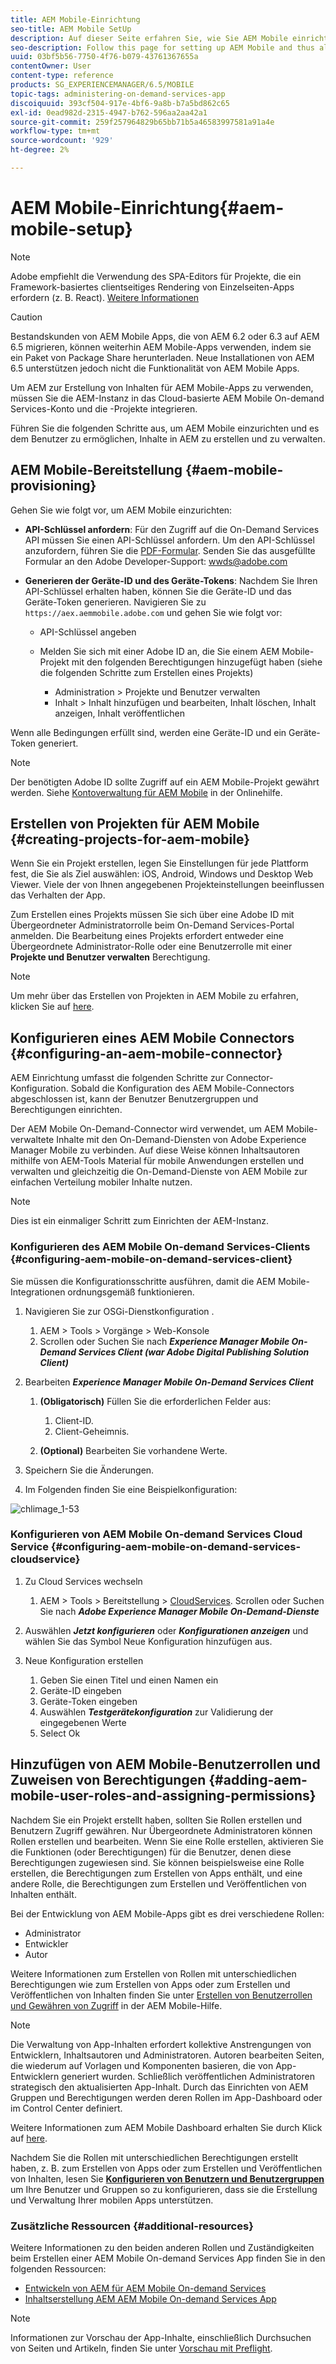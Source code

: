 ```yaml
---
title: AEM Mobile-Einrichtung
seo-title: AEM Mobile SetUp
description: Auf dieser Seite erfahren Sie, wie Sie AEM Mobile einrichten und damit Benutzer Inhalte in AEM erstellen und verwalten können. Auf dieser Seite finden Sie Informationen zur Integration der AEM-Instanz mit dem Cloud-basierten AEM Mobile On-demand Services-Konto und den entsprechenden Projekten.
seo-description: Follow this page for setting up AEM Mobile and thus allowing the user to create and manage the content within AEM. This page provides information on integrating the AEM instance with the cloud-based AEM Mobile On-Demand Services account and project(s).
uuid: 03bf5b56-7750-4f76-b079-43761367655a
contentOwner: User
content-type: reference
products: SG_EXPERIENCEMANAGER/6.5/MOBILE
topic-tags: administering-on-demand-services-app
discoiquuid: 393cf504-917e-4bf6-9a8b-b7a5bd862c65
exl-id: 0ead982d-2315-4947-b762-596aa2aa42a1
source-git-commit: 259f257964829b65bb71b5a46583997581a91a4e
workflow-type: tm+mt
source-wordcount: '929'
ht-degree: 2%

---
```


# AEM Mobile-Einrichtung{#aem-mobile-setup}

>[!NOTE]
>
>Adobe empfiehlt die Verwendung des SPA-Editors für Projekte, die ein Framework-basiertes clientseitiges Rendering von Einzelseiten-Apps erfordern (z. B. React). [Weitere Informationen](/help/sites-developing/spa-overview.md)

>[!CAUTION]
>
>Bestandskunden von AEM Mobile Apps, die von AEM 6.2 oder 6.3 auf AEM 6.5 migrieren, können weiterhin AEM Mobile-Apps verwenden, indem sie ein Paket von Package Share herunterladen. Neue Installationen von AEM 6.5 unterstützen jedoch nicht die Funktionalität von AEM Mobile Apps.

Um AEM zur Erstellung von Inhalten für AEM Mobile-Apps zu verwenden, müssen Sie die AEM-Instanz in das Cloud-basierte AEM Mobile On-demand Services-Konto und die -Projekte integrieren.

Führen Sie die folgenden Schritte aus, um AEM Mobile einzurichten und es dem Benutzer zu ermöglichen, Inhalte in AEM zu erstellen und zu verwalten.

## AEM Mobile-Bereitstellung {#aem-mobile-provisioning}

Gehen Sie wie folgt vor, um AEM Mobile einzurichten:

* **API-Schlüssel anfordern**: Für den Zugriff auf die On-Demand Services API müssen Sie einen API-Schlüssel anfordern. Um den API-Schlüssel anzufordern, führen Sie die [PDF-Formular](https://helpx.adobe.com/digital-publishing-solution/help/aem-mobile-end-of-life-faq.html). Senden Sie das ausgefüllte Formular an den Adobe Developer-Support: [wwds@adobe.com](mailto:wwds@adobe.com)

* **Generieren der Geräte-ID und des Geräte-Tokens**: Nachdem Sie Ihren API-Schlüssel erhalten haben, können Sie die Geräte-ID und das Geräte-Token generieren. Navigieren Sie zu `https://aex.aemmobile.adobe.com` und gehen Sie wie folgt vor:

   * API-Schlüssel angeben
   * Melden Sie sich mit einer Adobe ID an, die Sie einem AEM Mobile-Projekt mit den folgenden Berechtigungen hinzugefügt haben (siehe die folgenden Schritte zum Erstellen eines Projekts)

      * Administration > Projekte und Benutzer verwalten
      * Inhalt > Inhalt hinzufügen und bearbeiten, Inhalt löschen, Inhalt anzeigen, Inhalt veröffentlichen

Wenn alle Bedingungen erfüllt sind, werden eine Geräte-ID und ein Geräte-Token generiert.

>[!NOTE]
>
>Der benötigten Adobe ID sollte Zugriff auf ein AEM Mobile-Projekt gewährt werden. Siehe [Kontoverwaltung für AEM Mobile](https://helpx.adobe.com/digital-publishing-solution/help/aem-mobile-end-of-life-faq.html) in der Onlinehilfe.

## Erstellen von Projekten für AEM Mobile {#creating-projects-for-aem-mobile}

Wenn Sie ein Projekt erstellen, legen Sie Einstellungen für jede Plattform fest, die Sie als Ziel auswählen: iOS, Android, Windows und Desktop Web Viewer. Viele der von Ihnen angegebenen Projekteinstellungen beeinflussen das Verhalten der App.

Zum Erstellen eines Projekts müssen Sie sich über eine Adobe ID mit Übergeordneter Administratorrolle beim On-Demand Services-Portal anmelden. Die Bearbeitung eines Projekts erfordert entweder eine Übergeordnete Administrator-Rolle oder eine Benutzerrolle mit einer **Projekte und Benutzer verwalten** Berechtigung.

>[!NOTE]
>
>Um mehr über das Erstellen von Projekten in AEM Mobile zu erfahren, klicken Sie auf [here](https://helpx.adobe.com/digital-publishing-solution/help/creating-projects.html).

## Konfigurieren eines AEM Mobile Connectors {#configuring-an-aem-mobile-connector}

AEM Einrichtung umfasst die folgenden Schritte zur Connector-Konfiguration. Sobald die Konfiguration des AEM Mobile-Connectors abgeschlossen ist, kann der Benutzer Benutzergruppen und Berechtigungen einrichten.

Der AEM Mobile On-Demand-Connector wird verwendet, um AEM Mobile-verwaltete Inhalte mit den On-Demand-Diensten von Adobe Experience Manager Mobile zu verbinden. Auf diese Weise können Inhaltsautoren mithilfe von AEM-Tools Material für mobile Anwendungen erstellen und verwalten und gleichzeitig die On-Demand-Dienste von AEM Mobile zur einfachen Verteilung mobiler Inhalte nutzen.

>[!NOTE]
>
>Dies ist ein einmaliger Schritt zum Einrichten der AEM-Instanz.

### Konfigurieren des AEM Mobile On-demand Services-Clients {#configuring-aem-mobile-on-demand-services-client}

Sie müssen die Konfigurationsschritte ausführen, damit die AEM Mobile-Integrationen ordnungsgemäß funktionieren.

1. Navigieren Sie zur OSGi-Dienstkonfiguration .

   1. AEM > Tools > Vorgänge > Web-Konsole
   1. Scrollen oder Suchen Sie nach ***Experience Manager Mobile On-Demand Services Client (war Adobe Digital Publishing Solution Client)***

1. Bearbeiten ***Experience Manager Mobile On-Demand Services Client***

   1. **(Obligatorisch)** Füllen Sie die erforderlichen Felder aus:

      1. Client-ID.
      1. Client-Geheimnis.

   1. **(Optional)** Bearbeiten Sie vorhandene Werte.

1. Speichern Sie die Änderungen.
1. Im Folgenden finden Sie eine Beispielkonfiguration:

![chlimage_1-53](assets/chlimage_1-53.png)

### Konfigurieren von AEM Mobile On-demand Services Cloud Service {#configuring-aem-mobile-on-demand-services-cloudservice}

1. Zu Cloud Services wechseln

   1. AEM > Tools > Bereitstellung > [CloudServices](http://localhost:4502/libs/cq/core/content/tools/cloudservices.html). Scrollen oder Suchen Sie nach ***Adobe Experience Manager Mobile On-Demand-Dienste***

1. Auswählen ***Jetzt konfigurieren*** oder ***Konfigurationen anzeigen*** und wählen Sie das Symbol Neue Konfiguration hinzufügen aus.

1. Neue Konfiguration erstellen

   1. Geben Sie einen Titel und einen Namen ein
   1. Geräte-ID eingeben
   1. Geräte-Token eingeben
   1. Auswählen ***Testgerätekonfiguration*** zur Validierung der eingegebenen Werte
   1. Select Ok

## Hinzufügen von AEM Mobile-Benutzerrollen und Zuweisen von Berechtigungen {#adding-aem-mobile-user-roles-and-assigning-permissions}

Nachdem Sie ein Projekt erstellt haben, sollten Sie Rollen erstellen und Benutzern Zugriff gewähren. Nur Übergeordnete Administratoren können Rollen erstellen und bearbeiten. Wenn Sie eine Rolle erstellen, aktivieren Sie die Funktionen (oder Berechtigungen) für die Benutzer, denen diese Berechtigungen zugewiesen sind. Sie können beispielsweise eine Rolle erstellen, die Berechtigungen zum Erstellen von Apps enthält, und eine andere Rolle, die Berechtigungen zum Erstellen und Veröffentlichen von Inhalten enthält.

Bei der Entwicklung von AEM Mobile-Apps gibt es drei verschiedene Rollen:

* Administrator
* Entwickler
* Autor

Weitere Informationen zum Erstellen von Rollen mit unterschiedlichen Berechtigungen wie zum Erstellen von Apps oder zum Erstellen und Veröffentlichen von Inhalten finden Sie unter [Erstellen von Benutzerrollen und Gewähren von Zugriff](https://helpx.adobe.com/digital-publishing-solution/help/account-admin-dps.html) in der AEM Mobile-Hilfe.

>[!NOTE]
>
>Die Verwaltung von App-Inhalten erfordert kollektive Anstrengungen von Entwicklern, Inhaltsautoren und Administratoren. Autoren bearbeiten Seiten, die wiederum auf Vorlagen und Komponenten basieren, die von App-Entwicklern generiert wurden. Schließlich veröffentlichen Administratoren strategisch den aktualisierten App-Inhalt. Durch das Einrichten von AEM Gruppen und Berechtigungen werden deren Rollen im App-Dashboard oder im Control Center definiert.
>
>Weitere Informationen zum AEM Mobile Dashboard erhalten Sie durch Klick auf [here](/help/mobile/mobile-apps-ondemand-application-dashboard.md).

Nachdem Sie die Rollen mit unterschiedlichen Berechtigungen erstellt haben, z. B. zum Erstellen von Apps oder zum Erstellen und Veröffentlichen von Inhalten, lesen Sie [**Konfigurieren von Benutzern und Benutzergruppen**](/help/mobile/aem-mobile-configure-users.md) um Ihre Benutzer und Gruppen so zu konfigurieren, dass sie die Erstellung und Verwaltung Ihrer mobilen Apps unterstützen.

### Zusätzliche Ressourcen {#additional-resources}

Weitere Informationen zu den beiden anderen Rollen und Zuständigkeiten beim Erstellen einer AEM Mobile On-demand Services App finden Sie in den folgenden Ressourcen:

* [Entwickeln von AEM für AEM Mobile On-demand Services](/help/mobile/aem-mobile-on-demand.md)
* [Inhaltserstellung AEM AEM Mobile On-demand Services App](/help/mobile/mobile-apps-ondemand.md)

>[!NOTE]
>
>Informationen zur Vorschau der App-Inhalte, einschließlich Durchsuchen von Seiten und Artikeln, finden Sie unter [Vorschau mit Preflight](/help/mobile/aem-mobile-manage-ondemand-services.md).
